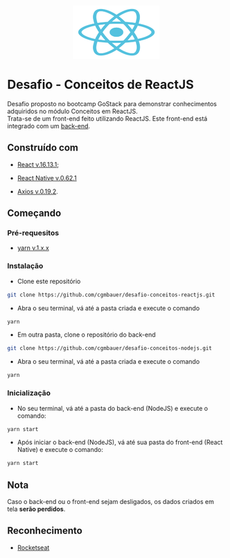 <p align="center"> 
  <img src='https://github.com/cgmbauer/assets/blob/master/logo/react-seeklogo.com.svg' alt='ReactJS logo' width="200px" height="123px" />
</p>

# Desafio - Conceitos de ReactJS

Desafio proposto no bootcamp GoStack para demonstrar conhecimentos adquiridos no módulo Conceitos em ReactJS.  
Trata-se de um front-end feito utilizando ReactJS. Este front-end está integrado com um [back-end](https://github.com/cgmbauer/desafio-conceitos-nodejs).  


## Construído com

- [React v.16.13.1](https://reactjs.org/);

- [React Native v.0.62.1](hhttps://reactnative.dev/)

- [Axios v.0.19.2](https://github.com/axios/axios).

## Começando

### Pré-requesitos

- [yarn v.1.x.x](https://classic.yarnpkg.com/en/docs/install)

### Instalação

- Clone este repositório
```sh
git clone https://github.com/cgmbauer/desafio-conceitos-reactjs.git
```
- Abra o seu terminal, vá até a pasta criada e execute o comando
```sh
yarn
```
- Em outra pasta, clone o repositório do back-end
```sh
git clone https://github.com/cgmbauer/desafio-conceitos-nodejs.git
```
- Abra o seu terminal, vá até a pasta criada e execute o comando
```sh
yarn
```
### Inicialização

- No seu terminal, vá até a pasta do back-end (NodeJS) e execute o comando:
```sh
yarn start
```
- Após iniciar o back-end (NodeJS), vá até sua pasta do front-end (React Native) e execute o comando:
```sh
yarn start
```

## Nota

Caso o back-end ou o front-end sejam desligados, os dados criados em tela **serão perdidos**.


## Reconhecimento

- [Rocketseat](https://rocketseat.com.br/)


